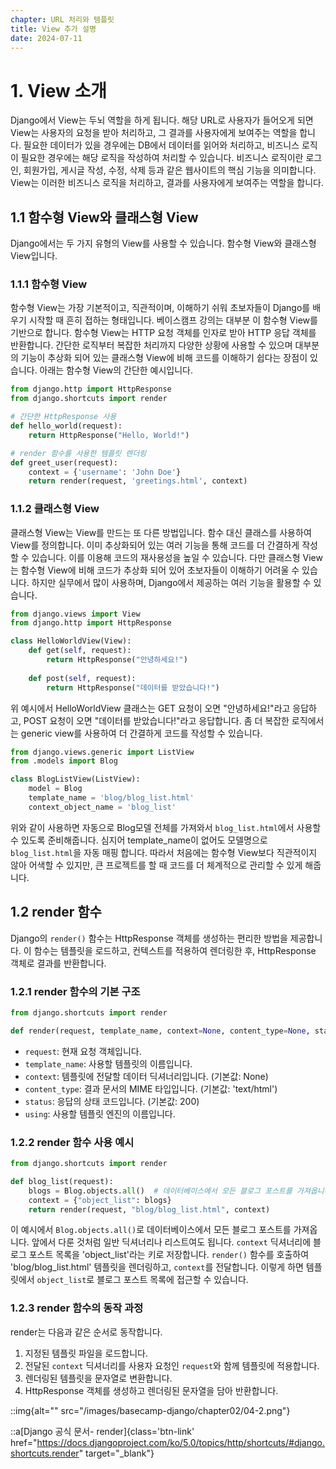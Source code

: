 ```yaml
---
chapter: URL 처리와 템플릿
title: View 추가 설명
date: 2024-07-11
---
```

# 1. View 소개

Django에서 View는 두뇌 역할을 하게 됩니다. 해당 URL로 사용자가 들어오게 되면 View는 사용자의 요청을 받아 처리하고, 그 결과를 사용자에게 보여주는 역할을 합니다. 필요한 데이터가 있을 경우에는 DB에서 데이터를 읽어와 처리하고, 비즈니스 로직이 필요한 경우에는 해당 로직을 작성하여 처리할 수 있습니다. 비즈니스 로직이란 로그인, 회원가입, 게시글 작성, 수정, 삭제 등과 같은 웹사이트의 핵심 기능을 의미합니다. View는 이러한 비즈니스 로직을 처리하고, 결과를 사용자에게 보여주는 역할을 합니다.

## 1.1 함수형 View와 클래스형 View

Django에서는 두 가지 유형의 View를 사용할 수 있습니다. 함수형 View와 클래스형 View입니다.

### 1.1.1 함수형 View
함수형 View는 가장 기본적이고, 직관적이며, 이해하기 쉬워 초보자들이 Django를 배우기 시작할 때 흔히 접하는 형태입니다. 베이스캠프 강의는 대부분 이 함수형 View를 기반으로 합니다. 함수형 View는 HTTP 요청 객체를 인자로 받아 HTTP 응답 객체를 반환합니다. 간단한 로직부터 복잡한 처리까지 다양한 상황에 사용할 수 있으며 대부분의 기능이 추상화 되어 있는 클래스형 View에 비해 코드를 이해하기 쉽다는 장점이 있습니다. 아래는 함수형 View의 간단한 예시입니다.

```python
from django.http import HttpResponse
from django.shortcuts import render

# 간단한 HttpResponse 사용
def hello_world(request):
    return HttpResponse("Hello, World!")

# render 함수를 사용한 템플릿 렌더링
def greet_user(request):
    context = {'username': 'John Doe'}
    return render(request, 'greetings.html', context)
```

### 1.1.2 클래스형 View

클래스형 View는 View를 만드는 또 다른 방법입니다. 함수 대신 클래스를 사용하여 View를 정의합니다. 이미 추상화되어 있는 여러 기능을 통해 코드를 더 간결하게 작성할 수 있습니다. 이를 이용해 코드의 재사용성을 높일 수 있습니다. 다만 클래스형 View는 함수형 View에 비해 코드가 추상화 되어 있어 초보자들이 이해하기 어려울 수 있습니다. 하지만 실무에서 많이 사용하며, Django에서 제공하는 여러 기능을 활용할 수 있습니다.


```python
from django.views import View
from django.http import HttpResponse

class HelloWorldView(View):
    def get(self, request):
        return HttpResponse("안녕하세요!")
    
    def post(self, request):
        return HttpResponse("데이터를 받았습니다!")
```
위 예시에서 HelloWorldView 클래스는 GET 요청이 오면 "안녕하세요!"라고 응답하고, POST 요청이 오면 "데이터를 받았습니다!"라고 응답합니다. 좀 더 복잡한 로직에서는 generic view를 사용하여 더 간결하게 코드를 작성할 수 있습니다.

```python
from django.views.generic import ListView
from .models import Blog

class BlogListView(ListView):
    model = Blog
    template_name = 'blog/blog_list.html'
    context_object_name = 'blog_list'
```

위와 같이 사용하면 자동으로 Blog모델 전체를 가져와서 `blog_list.html`에서 사용할 수 있도록 준비해줍니다. 심지어 template_name이 없어도 모델명으로 `blog_list.html`을 자동 매핑 합니다. 따라서 처음에는 함수형 View보다 직관적이지 않아 어색할 수 있지만, 큰 프로젝트를 할 때 코드를 더 체계적으로 관리할 수 있게 해줍니다.

## 1.2 render 함수
Django의 `render()` 함수는 HttpResponse 객체를 생성하는 편리한 방법을 제공합니다. 이 함수는 템플릿을 로드하고, 컨텍스트를 적용하여 렌더링한 후, HttpResponse 객체로 결과를 반환합니다.

### 1.2.1 render 함수의 기본 구조

```python
from django.shortcuts import render

def render(request, template_name, context=None, content_type=None, status=None, using=None)
```

- `request`: 현재 요청 객체입니다.
- `template_name`: 사용할 템플릿의 이름입니다.
- `context`: 템플릿에 전달할 데이터 딕셔너리입니다. (기본값: None)
- `content_type`: 결과 문서의 MIME 타입입니다. (기본값: 'text/html')
- `status`: 응답의 상태 코드입니다. (기본값: 200)
- `using`: 사용할 템플릿 엔진의 이름입니다.

### 1.2.2 render 함수 사용 예시

```python
from django.shortcuts import render

def blog_list(request):
    blogs = Blog.objects.all()  # 데이터베이스에서 모든 블로그 포스트를 가져옵니다.
    context = {"object_list": blogs}
    return render(request, "blog/blog_list.html", context)
```

이 예시에서 `Blog.objects.all()`로 데이터베이스에서 모든 블로그 포스트를 가져옵니다. 앞에서 다룬 것처럼 일반 딕셔너리나 리스트여도 됩니다. `context` 딕셔너리에 블로그 포스트 목록을 'object_list'라는 키로 저장합니다. `render()` 함수를 호출하여 'blog/blog_list.html' 템플릿을 렌더링하고, `context`를 전달합니다. 이렇게 하면 템플릿에서 `object_list`로 블로그 포스트 목록에 접근할 수 있습니다.

### 1.2.3 render 함수의 동작 과정
render는 다음과 같은 순서로 동작합니다.

1. 지정된 템플릿 파일을 로드합니다.
2. 전달된 `context` 딕셔너리를 사용자 요청인 `request`와 함께 템플릿에 적용합니다.
3. 렌더링된 템플릿을 문자열로 변환합니다.
4. HttpResponse 객체를 생성하고 렌더링된 문자열을 담아 반환합니다.

::img{alt="" src="/images/basecamp-django/chapter02/04-2.png"}

::a[Django 공식 문서- render]{class='btn-link' href="https://docs.djangoproject.com/ko/5.0/topics/http/shortcuts/#django.shortcuts.render" target="\_blank"}